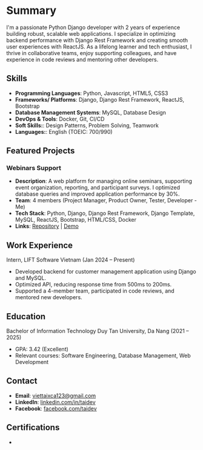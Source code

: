
# Summary
I'm a passionate Python Django developer with 2 years of experience building robust, scalable web applications. I specialize in optimizing backend performance with Django Rest Framework and creating smooth user experiences with ReactJS. As a lifelong learner and tech enthusiast, I thrive in collaborative teams, enjoy supporting colleagues, and have experience in code reviews and mentoring other developers.
## Skills
- **Programming	Languages**: Python, Javascript, HTML5,	CSS3
- **Frameworks/	Platforms**: Django, Django Rest Framework, ReactJS, Bootstrap
- **Database	Management	Systems**: MySQL, Database Design
- **DevOps & Tools**: Docker, Git, CI/CD
- **Soft	Skills:**: Design Patterns, Problem Solving, Teamwork
- **Languages:**: English (TOEIC: 700/990)

## Featured Projects

### Webinars Support

- **Description**: A web platform for managing online seminars, supporting event organization, reporting, and participant surveys. I optimized database queries and improved application performance by 30%.
- **Team**: 4 members (Project Manager, Product Owner, Tester, Developer - Me)
- **Tech Stack**: Python, Django, Django Rest Framework, Django Template, MySQL, ReactJS, Bootstrap, HTML/CSS, Docker
- **Links**: [Repository](https://github.com/yourusername/webinars-support) | [Demo](https://webinars-support.herokuapp.com)

## Work Experience

Intern, LIFT Software Vietnam (Jan 2024 – Present)
- Developed backend for customer management application using Django and MySQL.
- Optimized API, reducing response time from 500ms to 200ms.
- Supported a 4-member team, participated in code reviews, and mentored new developers.

## Education
Bachelor of Information Technology
Duy Tan University, Da Nang (2021 – 2025)
- GPA: 3.42 (Excellent)
- Relevant courses: Software Engineering, Database Management, Web Development

## Contact

- **Email**: [viettaixca123@gmail.com](mailto:viettaixca123@gmail.com)
- **LinkedIn**: [linkedin.com/in/taidev](https://linkedin.com/in/taidev)
- **Facebook**: [facebook.com/taidev](https://facebook.com/taidev)

## Certifications

- 

